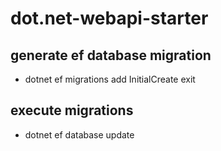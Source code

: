 # dot.net-webapi-starter


## generate ef database migration

- dotnet ef migrations add InitialCreate
exit
## execute migrations

-  dotnet ef database update